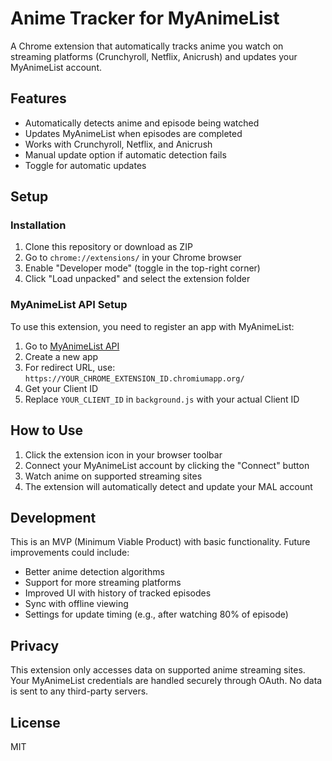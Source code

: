 # Anime Tracker for MyAnimeList

A Chrome extension that automatically tracks anime you watch on streaming platforms (Crunchyroll, Netflix, Anicrush) and updates your MyAnimeList account.

## Features

- Automatically detects anime and episode being watched
- Updates MyAnimeList when episodes are completed
- Works with Crunchyroll, Netflix, and Anicrush
- Manual update option if automatic detection fails
- Toggle for automatic updates

## Setup

### Installation

1. Clone this repository or download as ZIP
2. Go to `chrome://extensions/` in your Chrome browser
3. Enable "Developer mode" (toggle in the top-right corner)
4. Click "Load unpacked" and select the extension folder

### MyAnimeList API Setup

To use this extension, you need to register an app with MyAnimeList:

1. Go to [MyAnimeList API](https://myanimelist.net/apiconfig)
2. Create a new app
3. For redirect URL, use: `https://YOUR_CHROME_EXTENSION_ID.chromiumapp.org/`
4. Get your Client ID
5. Replace `YOUR_CLIENT_ID` in `background.js` with your actual Client ID

## How to Use

1. Click the extension icon in your browser toolbar
2. Connect your MyAnimeList account by clicking the "Connect" button
3. Watch anime on supported streaming sites
4. The extension will automatically detect and update your MAL account

## Development

This is an MVP (Minimum Viable Product) with basic functionality. Future improvements could include:

- Better anime detection algorithms
- Support for more streaming platforms
- Improved UI with history of tracked episodes
- Sync with offline viewing
- Settings for update timing (e.g., after watching 80% of episode)

## Privacy

This extension only accesses data on supported anime streaming sites. Your MyAnimeList credentials are handled securely through OAuth. No data is sent to any third-party servers.

## License

MIT